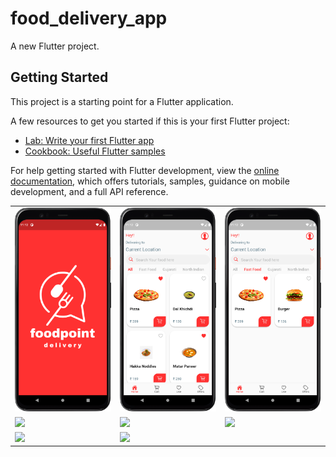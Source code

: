 # food_delivery_app

A new Flutter project.

## Getting Started

This project is a starting point for a Flutter application.

A few resources to get you started if this is your first Flutter project:

- [Lab: Write your first Flutter app](https://docs.flutter.dev/get-started/codelab)
- [Cookbook: Useful Flutter samples](https://docs.flutter.dev/cookbook)

For help getting started with Flutter development, view the
[online documentation](https://docs.flutter.dev/), which offers tutorials,
samples, guidance on mobile development, and a full API reference.
<table>
  <tr>
    <td><img src="assets/output/food/2.png" </td>
    <td><img src="assets/output/food/3.png" </td>
    <td><img src="assets/output/food/4.png" </td>
  </tr>
  <tr>
    <td><img src="assets/image/output/food/5.png" </td>
      <td><img src="assets/image/output/food/6.png" </td>
        <td><img src="assets/image/output/food/7.png" </td>
  </tr>
  
  <tr>
    <td><img src="assets/image/output/food/8.png" </td>
      <td><img src="assets/image/output/food/9.png" </td>
      
  </tr>
</table>



